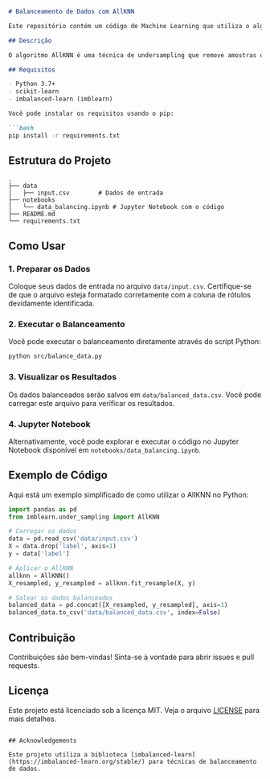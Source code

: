 ```markdown
# Balanceamento de Dados com AllKNN

Este repositório contém um código de Machine Learning que utiliza o algoritmo AllKNN do pacote `imblearn` para realizar o balanceamento de dados. O balanceamento de dados é uma etapa crucial em muitos projetos de Machine Learning, especialmente quando se lida com conjuntos de dados desbalanceados, onde uma ou mais classes estão sub-representadas.

## Descrição

O algoritmo AllKNN é uma técnica de undersampling que remove amostras da classe majoritária com base no algoritmo k-vizinhos mais próximos (k-NN), ajudando a criar um conjunto de dados mais equilibrado.

## Requisitos

- Python 3.7+
- scikit-learn
- imbalanced-learn (imblearn)

Você pode instalar os requisitos usando o pip:

```bash
pip install -r requirements.txt
```

## Estrutura do Projeto

```
.
├── data
│   ├── input.csv        # Dados de entrada
├── notebooks
│   └── data_balancing.ipynb # Jupyter Notebook com o código
├── README.md
└── requirements.txt
```

## Como Usar

### 1. Preparar os Dados

Coloque seus dados de entrada no arquivo `data/input.csv`. Certifique-se de que o arquivo esteja formatado corretamente com a coluna de rótulos devidamente identificada.

### 2. Executar o Balanceamento

Você pode executar o balanceamento diretamente através do script Python:

```bash
python src/balance_data.py
```

### 3. Visualizar os Resultados

Os dados balanceados serão salvos em `data/balanced_data.csv`. Você pode carregar este arquivo para verificar os resultados.

### 4. Jupyter Notebook

Alternativamente, você pode explorar e executar o código no Jupyter Notebook disponível em `notebooks/data_balancing.ipynb`.

## Exemplo de Código

Aqui está um exemplo simplificado de como utilizar o AllKNN no Python:

```python
import pandas as pd
from imblearn.under_sampling import AllKNN

# Carregar os dados
data = pd.read_csv('data/input.csv')
X = data.drop('label', axis=1)
y = data['label']

# Aplicar o AllKNN
allknn = AllKNN()
X_resampled, y_resampled = allknn.fit_resample(X, y)

# Salvar os dados balanceados
balanced_data = pd.concat([X_resampled, y_resampled], axis=1)
balanced_data.to_csv('data/balanced_data.csv', index=False)
```

## Contribuição

Contribuições são bem-vindas! Sinta-se à vontade para abrir issues e pull requests.

## Licença

Este projeto está licenciado sob a licença MIT. Veja o arquivo [LICENSE](LICENSE) para mais detalhes.

```

## Acknowledgements

Este projeto utiliza a biblioteca [imbalanced-learn](https://imbalanced-learn.org/stable/) para técnicas de balanceamento de dados.

```
